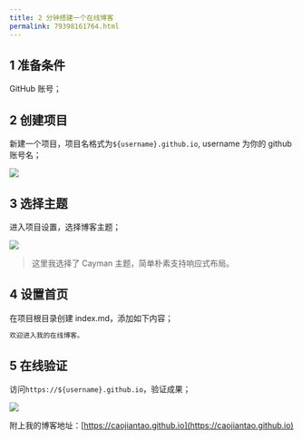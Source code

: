 ```yaml
---
title: 2 分钟搭建一个在线博客
permalink: 79398161764.html
---
```

## 1 准备条件

GitHub 账号；

## 2 创建项目

新建一个项目，项目名格式为`${username}.github.io`, username 为你的 github 账号名；

![](http://image.caojiantao.site:38080/9f5ce62f9d8199b0de8c4fdd1adf32ca.webp)

## 3 选择主题

进入项目设置，选择博客主题；

![](http://image.caojiantao.site:38080/88e7ae31e2735498246364aafd0b2f8c.webp)

> 这里我选择了 Cayman 主题，简单朴素支持响应式布局。

## 4 设置首页

在项目根目录创建 index.md，添加如下内容；

```markdown
欢迎进入我的在线博客。
```

## 5 在线验证

访问`https://${username}.github.io`，验证成果；

![](http://image.caojiantao.site:38080/96c495147161027c5ce8f3f29eace3d1.webp)

附上我的博客地址：[https://caojiantao.github.io](https://caojiantao.github.io)